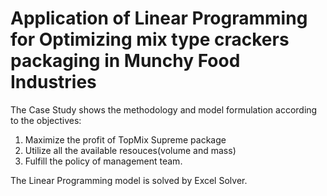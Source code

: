 # Application of Linear Programming for Optimizing mix type crackers packaging in Munchy Food Industries
The Case Study shows the methodology and model formulation according to the objectives:
1. Maximize the profit of TopMix Supreme package
2. Utilize all the available resouces(volume and mass)
3. Fulfill the policy of management team.  

The Linear Programming model is solved by Excel Solver.

